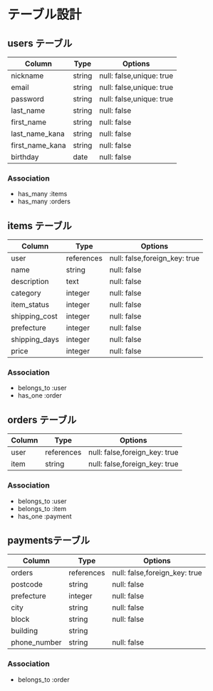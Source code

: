 # テーブル設計
## users テーブル
| Column             | Type   | Options     |
| ------------------ | ------ | ----------- |
| nickname           | string | null: false,unique: true |
| email              | string | null: false,unique: true |
| password           | string | null: false,unique: true |
| last_name          | string | null: false |
| first_name         | string | null: false |
| last_name_kana     | string | null: false |
| first_name_kana    | string | null: false |
| birthday           | date   | null: false |

### Association
- has_many :items
- has_many :orders

## items テーブル
| Column             | Type       | Options     |
| ------------------ | ------     | ----------- |
| user               | references | null: false,foreign_key: true |
| name               | string     | null: false |
| description        | text       | null: false |
| category           | integer    | null: false |
| item_status        | integer    | null: false |
| shipping_cost      | integer    | null: false |
| prefecture         | integer    | null: false |
| shipping_days      | integer    | null: false |
| price              | integer    | null: false |

### Association
- belongs_to :user
- has_one :order

## orders テーブル
| Column             | Type       | Options     |
| ------------------ | ------     | ----------- |
| user               | references | null: false,foreign_key: true |
| item               | string     | null: false,foreign_key: true |

### Association
- belongs_to :user
- belongs_to :item
- has_one :payment


##  paymentsテーブル
| Column             | Type       | Options     |
| ------------------ | ------     | ----------- |
| orders             | references | null: false,foreign_key: true |
| postcode           | string     | null: false |
| prefecture         | integer    | null: false |
| city               | string     | null: false |
| block              | string     | null: false |
| building           | string     |             |
| phone_number       | string     | null: false |

### Association
- belongs_to :order